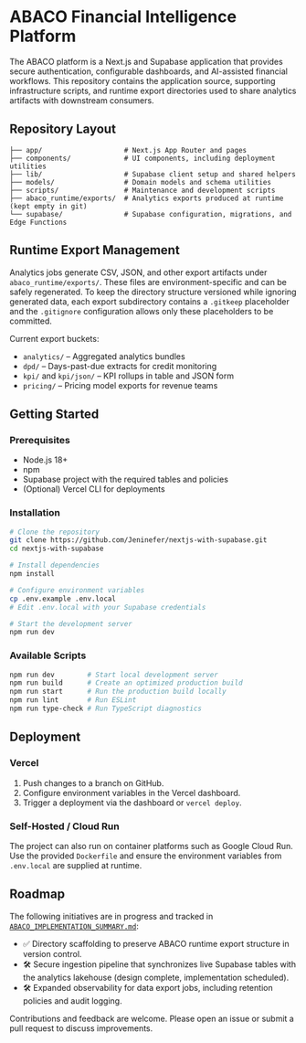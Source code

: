 # ABACO Financial Intelligence Platform

The ABACO platform is a Next.js and Supabase application that provides secure authentication, configurable dashboards, and AI-assisted financial workflows. This repository contains the application source, supporting infrastructure scripts, and runtime export directories used to share analytics artifacts with downstream consumers.

## Repository Layout

```
├── app/                    # Next.js App Router and pages
├── components/             # UI components, including deployment utilities
├── lib/                    # Supabase client setup and shared helpers
├── models/                 # Domain models and schema utilities
├── scripts/                # Maintenance and development scripts
├── abaco_runtime/exports/  # Analytics exports produced at runtime (kept empty in git)
└── supabase/               # Supabase configuration, migrations, and Edge Functions
```

## Runtime Export Management

Analytics jobs generate CSV, JSON, and other export artifacts under `abaco_runtime/exports/`. These files are environment-specific and can be safely regenerated. To keep the directory structure versioned while ignoring generated data, each export subdirectory contains a `.gitkeep` placeholder and the `.gitignore` configuration allows only these placeholders to be committed.

Current export buckets:

- `analytics/` – Aggregated analytics bundles
- `dpd/` – Days-past-due extracts for credit monitoring
- `kpi/` and `kpi/json/` – KPI rollups in table and JSON form
- `pricing/` – Pricing model exports for revenue teams

## Getting Started

### Prerequisites

- Node.js 18+
- npm
- Supabase project with the required tables and policies
- (Optional) Vercel CLI for deployments

### Installation

```bash
# Clone the repository
git clone https://github.com/Jeninefer/nextjs-with-supabase.git
cd nextjs-with-supabase

# Install dependencies
npm install

# Configure environment variables
cp .env.example .env.local
# Edit .env.local with your Supabase credentials

# Start the development server
npm run dev
```

### Available Scripts

```bash
npm run dev        # Start local development server
npm run build      # Create an optimized production build
npm run start      # Run the production build locally
npm run lint       # Run ESLint
npm run type-check # Run TypeScript diagnostics
```

## Deployment

### Vercel

1. Push changes to a branch on GitHub.
2. Configure environment variables in the Vercel dashboard.
3. Trigger a deployment via the dashboard or `vercel deploy`.

### Self-Hosted / Cloud Run

The project can also run on container platforms such as Google Cloud Run. Use the provided `Dockerfile` and ensure the environment variables from `.env.local` are supplied at runtime.

## Roadmap

The following initiatives are in progress and tracked in [`ABACO_IMPLEMENTATION_SUMMARY.md`](./ABACO_IMPLEMENTATION_SUMMARY.md):

- ✅ Directory scaffolding to preserve ABACO runtime export structure in version control.
- 🛠️ Secure ingestion pipeline that synchronizes live Supabase tables with the analytics lakehouse (design complete, implementation scheduled).
- 🛠️ Expanded observability for data export jobs, including retention policies and audit logging.

Contributions and feedback are welcome. Please open an issue or submit a pull request to discuss improvements.
